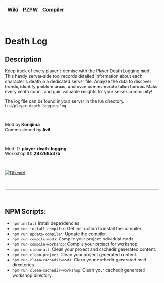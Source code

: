[Wiki](https://github.com/asledgehammer/PipeWrench/wiki) | [PZPW](https://github.com/Konijima/pzpw) | [Compiler](https://github.com/Konijima/pzpw-compiler)
|---|---|---|

<br>

# Death Log

## Description
Keep track of every player's demise with the Player Death Logging mod! This handy server-side tool records detailed information about each character's death in a dedicated server file. Analyze the data to discover trends, identify problem areas, and even commemorate fallen heroes. Make every death count, and gain valuable insights for your server community!

The log file can be found in your server in the lua directory.  
```Lua/player-death-logging.log```

<br>

Mod by **Konijima**  
Commissioned by **Avil**

<br>

Mod ID: **player-death-logging**  
Workshop ID: **2972685375**

<br>

[![Discord](https://raw.githubusercontent.com/Glytch3r/TeamOrbitAds/main/square_serve.gif)](https://discord.gg/2skchrKrDv)

<br>
<hr>
<br>

## NPM Scripts:
- `npm install` Install dependencies.
- `npm run install-compiler`: Get instruction to install the compiler.
- `npm run update-compiler`: Update the compiler.
- `npm run compile-mods`: Compile your project individual mods.
- `npm run compile-workshop`: Compile your project for workshop.
- `npm run clean-all`: Clean your project and cachedir generated content.
- `npm run clean-project`: Clean your project generated content.
- `npm run clean-cachedir-mods`: Clean your cachedir generated mod directories.
- `npm run clean-cachedir-workshop`: Clean your cachedir generated workshop directory.
